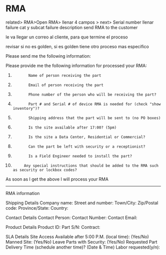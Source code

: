 # RMA
related> RMA>Open RMA>
llenar 4 campos > next> Serial number
llenar failure cat y subcat
failure description
send RMA to the customer

le va llegar un correo al cliente, para que termine el proceso

revisar si no es golden, si es golden tiene otro proceso mas especifico




Please send me the following information:

Please provide me the following information for processed your RMA:

1.            Name of person receiving the part
2.            Email of person receiving the part
3.            Phone number of the person who will be receiving the part?
4.            Part # and Serial # of device RMA is needed for (check "show inventory")?
5.            Shipping address that the part will be sent to (no PO boxes)
6.            Is the site available after 17:00? (5pm)
7.            Is the site a Data Center, Residential or Commercial?
8.            Can the part be left with security or a receptionist?
9.            Is a Field Engineer needed to install the part?
10.          Any special instructions that should be added to the RMA such as security or lockbox codes?

As soon as I get the above I will process your RMA


----

RMA information

Shipping Details
Company name:
Street and number:
Town/City:
Zip/Postal code:
Province/State:
Country:

Contact Details
Contact Person:
Contact Number:
Contact Email:

Product Details
Product ID:
Part S/N:
Contract:

SLA Details
Site Access Available after 5:00 P.M. (local time): (Yes/No)
Manned Site: (Yes/No)
Leave Parts with Security: (Yes/No)
Requested Part Delivery Time (schedule another time)? (Date & Time)
Labor requested(y/n):
